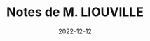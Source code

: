 ---
title: "Notes de M. LIOUVILLE"
collection: documents
permalink: /documents/notes-de-m-liouville
date: 2022-12-12
paperurl: '/files/notes_de_m_liouville.pdf'
overleaf: 'https://www.overleaf.com/read/tyfjpncyyrws'
citation: "Sur la limite vers laquelle tend l'expression `(1+1 / m)^m` lorsque `m` augmente indéfiniment. M. NAVIER. Résumé des Leçons d’Analyse données à l’École polytechnique. Victor Dalmont, 1856, p. 321-325."
---